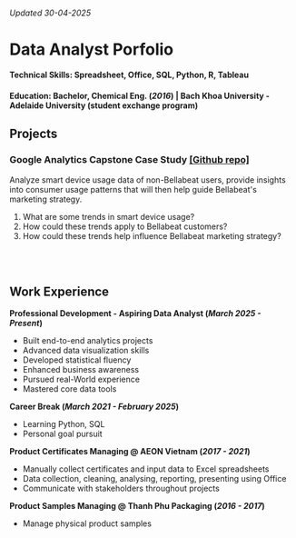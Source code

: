 ###### *Updated 30-04-2025*
# Data Analyst Porfolio 

#### Technical Skills: Spreadsheet, Office, SQL, Python, R, Tableau
#### Education: Bachelor, Chemical Eng. (_2016_) | Bach Khoa University - Adelaide University (student exchange program)

## Projects
### Google Analytics Capstone Case Study [[Github repo]](https://github.com/lamvinam/bellabeat_case_study)
Analyze smart device usage data of non-Bellabeat users, provide insights into consumer usage patterns that will then help guide Bellabeat's marketing strategy.
1. What are some trends in smart device usage?
2. How could these trends apply to Bellabeat customers?
3. How could these trends help influence Bellabeat marketing strategy?

<br><br>

## Work Experience
**Professional Development - Aspiring Data Analyst (_March 2025 - Present_)**
- Built end-to-end analytics projects
- Advanced data visualization skills
- Developed statistical fluency
- Enhanced business awareness
- Pursued real-World experience
- Mastered core data tools

**Career Break (_March 2021 - February 2025_)**
- Learning Python, SQL
- Personal goal pursuit

**Product Certificates Managing @ AEON Vietnam (_2017 - 2021_)**
- Manually collect certificates and input data to Excel spreadsheets
- Data collection, cleaning, analysing, reporting, presenting using Office
- Communicate with stakeholders throughout projects 

**Product Samples Managing @ Thanh Phu Packaging (_2016 - 2017_)**
- Manage physical product samples

